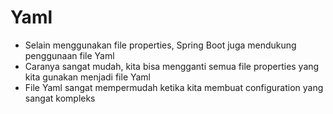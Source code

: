 # Yaml
* Selain menggunakan file properties, Spring Boot juga mendukung penggunaan file Yaml
* Caranya sangat mudah, kita bisa mengganti semua file properties yang kita gunakan menjadi file Yaml
* File Yaml sangat mempermudah ketika kita membuat configuration yang sangat kompleks